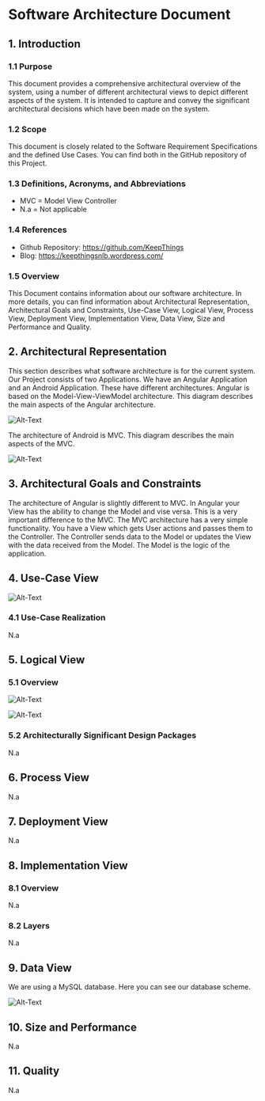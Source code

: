 # Software Architecture Document


## 1. Introduction

### 1.1	Purpose
This document provides a comprehensive architectural overview of the system, using a number of different architectural views to depict different aspects of the system. It is intended to capture and convey the significant architectural decisions which have been made on the system.

### 1.2	Scope
This document is closely related to the Software Requirement Specifications and the defined Use Cases. You can find both in the GitHub repository of this Project. 
 
### 1.3	Definitions, Acronyms, and Abbreviations
* MVC = Model View Controller
* N.a = Not applicable

### 1.4	References
* Github Repository: https://github.com/KeepThings
* Blog: https://keepthingsnlb.wordpress.com/

### 1.5	Overview
This Document contains information about our software architecture. In more details, you can find information about Architectural Representation, Architectural Goals and Constraints, Use-Case View,
Logical View, Process View, Deployment View, Implementation View, Data View, Size and Performance and Quality.


## 2. Architectural Representation
This section describes what software architecture is for the current system. Our Project consists of two Applications. We have an Angular Application and an Android Application. These have different architectures. Angular is based on the Model-View-ViewModel architecture.
This diagram describes the main aspects of the Angular architecture.

![Alt-Text](SoftwareArchitectureDocument/m-v-vm_angular.png)

The architecture of Android is MVC. This diagram describes the main aspects of the MVC.

![Alt-Text](SoftwareArchitectureDocument/mvc_android.png)


## 3. Architectural Goals and Constraints
The architecture of Angular is slightly different to MVC. In Angular your View has the ability to change the Model and vise versa. This is a very important difference to the MVC.
The MVC architecture has a very simple functionality. You have a View which gets User actions and passes them to the Controller. The Controller sends data to the Model or updates the View with the data received from the Model. The Model is the logic of the application.


## 4. Use-Case View
![Alt-Text](SoftwareArchitectureDocument/UC-KeepThings.svg)

### 4.1 Use-Case Realization
N.a


## 5. Logical View

### 5.1 Overview
![Alt-Text](SoftwareArchitectureDocument/Logical-View.png)

![Alt-Text](SoftwareArchitectureDocument/ClassDiagramAngular.png)

### 5.2	Architecturally Significant Design Packages
N.a


## 6. Process View 
N.a


## 7. Deployment View 
N.a


## 8. Implementation View 

### 8.1 Overview
N.a

### 8.2 Layers
N.a


## 9. Data View
We are using a MySQL database. Here you can see our database scheme.

![Alt-Text](SoftwareArchitectureDocument/DBSchema.svg)


## 10. Size and Performance
N.a


## 11. Quality
N.a










